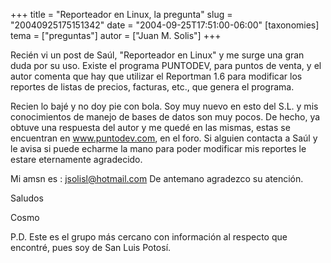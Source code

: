 +++
title = "Reporteador en Linux, la pregunta"
slug = "20040925175151342"
date = "2004-09-25T17:51:00-06:00"
[taxonomies]
tema = ["preguntas"]
autor = ["Juan M. Solis"]
+++

Recién vi un post de Saúl, &quot;Reporteador en Linux&quot; y me surge
una gran duda por su uso. Existe el programa PUNTODEV, para puntos de
venta, y el autor comenta que hay que utilizar el Reportman 1.6 para
modificar los reportes de listas de precios, facturas, etc., que genera
el programa.

<!-- more -->
Recien lo bajé y no doy pie con bola. Soy muy nuevo en esto del S.L. y
mis conocimientos de manejo de bases de datos son muy pocos. De hecho,
ya obtuve una respuesta del autor y me quedé en las mismas, estas se
encuentran en www.puntodev.com, en el foro. Si alguien contacta a Saúl y
le avisa si puede echarme la mano para poder modificar mis reportes le
estare eternamente agradecido.

Mi amsn es : jsolisl@hotmail.com De antemano agradezco su atención.

Saludos

Cosmo

P.D. Este es el grupo más cercano con información al respecto que
encontré, pues soy de San Luis Potosí.

